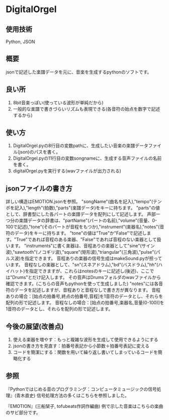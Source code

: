 # DigitalOrgel
## 使用技術
Python, JSON

## 概要
jsonで記述した楽譜データを元に、音楽を生成するpythonのソフトです。

## 良い所
1. 8bit音楽っぽい(使っている波形が単純だから)
2. 一般的な楽譜で書きづらいリズムも表現できる(各音符の始点を数字で記述するから)

## 使い方
1. DigitalOrgel.pyの8行目の変数pathに、生成したい音楽の楽譜データファイル(json)のパスを書く。
2. DigitalOrgel.pyの11行目の変数songnameに、生成する音声ファイルの名前を書く。
3. digitalOrgel.pyを実行する(wavファイルが出力される)

## jsonファイルの書き方
詳しい構造はEMOTION.jsonを参照。
"songName"(曲名を記入),"tempo"(テンポを記入),"length"(拍数),"parts"(楽譜データ)をキーに持ちます。
"parts"の値として、辞書型にした各パートの楽譜データを配列にして記述します。
声部一つ分の楽譜データの辞書は、"partName"(パートの名前),"volume"(音量、0-100で記述),"tone"(そのパートが音程をもつか),"instrument"(楽器名),"notes"(音符のデータ)をキーに持ちます。
"tone"の値は"True"か"False"で記述します。"True"であれば音程のある楽器、"False"であれば音程のない楽器として扱います。
"instruments"に書く楽器は、音程ありの楽器として"sine"(サイン波),"sawtooth"(ノコギリ波),"square"(矩形波),"triangular"(三角波),"pulse"(パルス波)を指定できます。
音程ありの楽器の信号生成はmakeSound.pyが担っています。
音程なしの楽器として、"sn"(スネアドラム),"bd"(バスドラム),"hh"(ハイハット)を指定できますが、これらはnotesのキーに記述し(後述)、ここでは"Drums"とだけ記入します。
その音声はDrumsフォルダのwavファイルから確認できます。(こちらの音声もpythonを使って生成しました)
"notes"には各音符のデータを記述しますが、音程ありと音程なしで書き方が異なります。
音程ありの場合：[始点の拍番号,終点の拍番号,音程]を1音符のデータとし、それらを配列の形で記述します。
音程なしの場合：[始点の拍番号,楽器名,音量(0-100)]を1音符のデータとし、それらを配列の形で記述します。

## 今後の展望(改善点)
1. 使える楽器を増やす：もっと複雑な波形を生成して使用できるようにする
2. jsonの書き方を見直す：拍番号表記から小節数＋拍番号表記に変える
3. コードを簡潔にする：関数を用いて繰り返し書いてしまっているコードを簡略化する

## 参照
『Pythonではじめる音のプログラミング：コンピュータミュージックの信号処理』(青木直史)
信号処理方法の多くはこちらを参照しました。

『EMOTION』(三船栞子, tofubeats作詞作編曲)
例で示した音楽はこちらの楽曲のサビ部分です。
